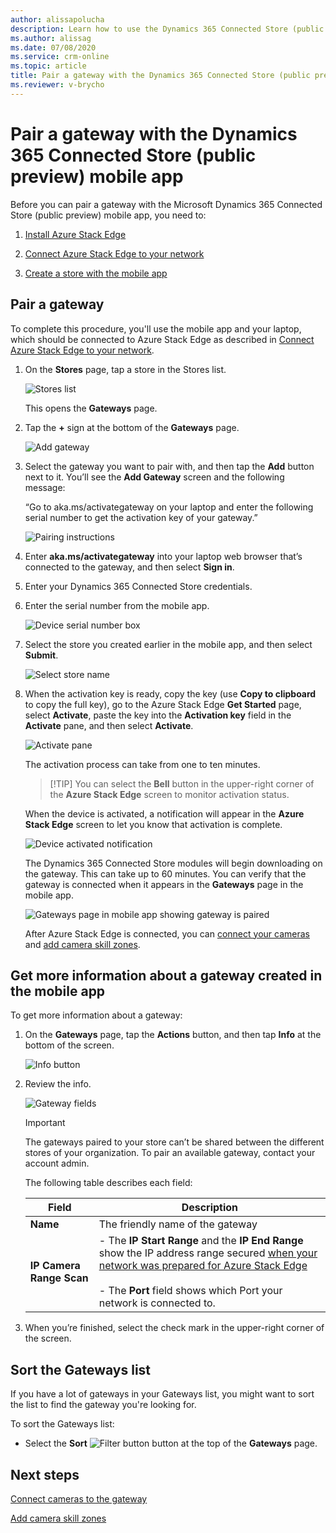 ```yaml
---
author: alissapolucha
description: Learn how to use the Dynamics 365 Connected Store (public preview) mobile app to pair a gateway so you can connect LP cameras.
ms.author: alissag
ms.date: 07/08/2020
ms.service: crm-online
ms.topic: article
title: Pair a gateway with the Dynamics 365 Connected Store (public preview) mobile app
ms.reviewer: v-brycho
---
```


# Pair a gateway with the Dynamics 365 Connected Store (public preview) mobile app

Before you can pair a gateway with the Microsoft Dynamics 365 Connected Store (public preview) mobile app, you need to:

1. [Install Azure Stack Edge](ase-install.md)

2. [Connect Azure Stack Edge to your network](ase-connect.md)

3. [Create a store with the mobile app](mobile-app-create-store.md)

## Pair a gateway

To complete this procedure, you'll use the mobile app and your laptop, which should be connected to Azure Stack Edge as described in [Connect Azure Stack Edge to your network](ase-connect.md).

1.	On the **Stores** page, tap a store in the Stores list. 

    ![Stores list](media/stores-list.PNG "Stores list")
    
    This opens the **Gateways** page. 
 
2.	Tap the **+** sign at the bottom of the **Gateways** page.

    ![Add gateway](media/add-gateway.PNG "Add gateway")

3.	Select the gateway you want to pair with, and then tap the **Add** button next to it. You’ll see the **Add Gateway** screen and the following message: 

    “Go to aka.ms/activategateway on your laptop and enter the following serial number to get the activation key of your gateway.”

    ![Pairing instructions](media/pairing-instructions.PNG "Pairing instructions")

4.	Enter **aka.ms/activategateway** into your laptop web browser that’s connected to the gateway, and then select **Sign in**.

5.	Enter your Dynamics 365 Connected Store credentials.
     
6.	Enter the serial number from the mobile app.
 
    ![Device serial number box](media/security-number.PNG "Device serial number box")
 
7.	Select the store you created earlier in the mobile app, and then select **Submit**.

    ![Select store name](media/select-store-name.PNG "Select store name")
 
8.	When the activation key is ready, copy the key (use **Copy to clipboard** to copy the full key), go to the Azure Stack Edge **Get Started** page, select **Activate**, paste the key into the **Activation key** field in the **Activate** pane, and then select **Activate**. 

    ![Activate pane](media/ase-activate-pane.PNG "Activate pane")
 
    The activation process can take from one to ten minutes. 
    
    >[!TIP] You can select the **Bell** button in the upper-right corner of the **Azure Stack Edge** screen to monitor activation status. 
    
    When the device is activated, a notification will appear in the **Azure Stack Edge** screen to let you know that activation is complete. 

    ![Device activated notification](media/device-activated.PNG "Device activated notification")
 
    The Dynamics 365 Connected Store modules will begin downloading on the gateway. This can take up to 60 minutes. You can verify that the gateway is connected when it appears in the **Gateways** page in the mobile app. 
    
    ![Gateways page in mobile app showing gateway is paired](media/gateway-paired.PNG "Gateways page in mobile app showing gateway is paired") 
    
    After Azure Stack Edge is connected, you can [connect your cameras](mobile-app-add-cameras.md) and [add camera skill zones](mobile-app-add-camera-skill-zones.md). 

## Get more information about a gateway created in the mobile app

To get more information about a gateway:

1.	On the **Gateways** page, tap the **Actions** button, and then tap **Info** at the bottom of the screen.

    ![Info button](media/gateway-info.PNG "Info button")
 
2.	Review the info.

    ![Gateway fields](media/gateway-fields.PNG "Gateway fields")
 
    > [!IMPORTANT]
    > The gateways paired to your store can’t be shared between the different stores of your organization. To pair an available gateway, contact your account admin.
   
    The following table describes each field:

    |Field|Description|
    |--------------|------------------------------------------------------------|
    |**Name**|The friendly name of the gateway|
    |**IP Camera Range Scan**|- The **IP Start Range** and the **IP End Range** show the IP address range secured [when your network was prepared for Azure Stack Edge](ase-install.md)<br><br>- The **Port** field shows which Port your network is connected to.|
       
4.	When you’re finished, select the check mark in the upper-right corner of the screen.
  
## Sort the Gateways list

If you have a lot of gateways in your Gateways list, you might want to sort the list to find the gateway you're looking for. 

To sort the Gateways list:

- Select the **Sort** ![Filter button](media/filter-button.PNG "Filter button") button at the top of the **Gateways** page.

## Next steps

[Connect cameras to the gateway](mobile-app-add-cameras.md)

[Add camera skill zones](mobile-app-add-camera-skill-zones.md)
